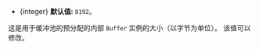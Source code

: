 <!-- YAML
added: v0.11.3
-->

* {integer} **默认值:** `8192`。

这是用于缓冲池的预分配的内部 `Buffer` 实例的大小（以字节为单位）。
该值可以修改。

